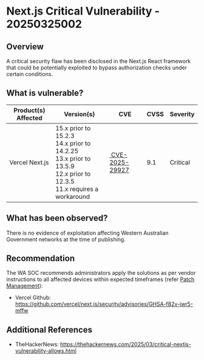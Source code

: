 # Next.js Critical Vulnerability - 20250325002

## Overview

A critical security flaw has been disclosed in the Next.js React framework that could be potentially exploited to bypass authorization checks under certain conditions.

## What is vulnerable?

| Product(s) Affected | Version(s) | CVE | CVSS | Severity |
| ------------------- | ---------- | --- | ---- | -------- |
| Vercel Next.js | 15.x prior to 15.2.3 <br> 14.x prior to 14.2.25 <br> 13.x prior to 13.5.9 <br> 12.x prior to 12.3.5 <br> 11.x requires a workaround | [ CVE-2025-29927](https://nvd.nist.gov/vuln/detail/CVE-2025-29927 "https://nvd.nist.gov/vuln/detail/CVE-2025-29927") | 9.1  | Critical |

## What has been observed?

There is no evidence of exploitation affecting Western Australian Government networks at the time of publishing.

## Recommendation

The WA SOC recommends administrators apply the solutions as per vendor instructions to all affected devices within expected timeframes (refer [Patch Management](../guidelines/patch-management.md)):

- Vercel Github: <https://github.com/vercel/next.js/security/advisories/GHSA-f82v-jwr5-mffw>

## Additional References

- TheHackerNews: <https://thehackernews.com/2025/03/critical-nextjs-vulnerability-allows.html>
